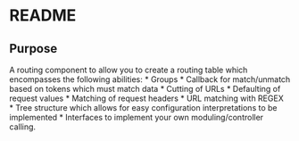 README
======

Purpose
-------

A routing component to allow you to create a routing table which encompasses the following abilities:
	* Groups
	* Callback for match/unmatch based on tokens which must match data
	* Cutting of URLs
	* Defaulting of request values
	* Matching of request headers
	* URL matching with REGEX
	* Tree structure which allows for easy configuration interpretations to be implemented
	* Interfaces to implement your own moduling/controller calling.